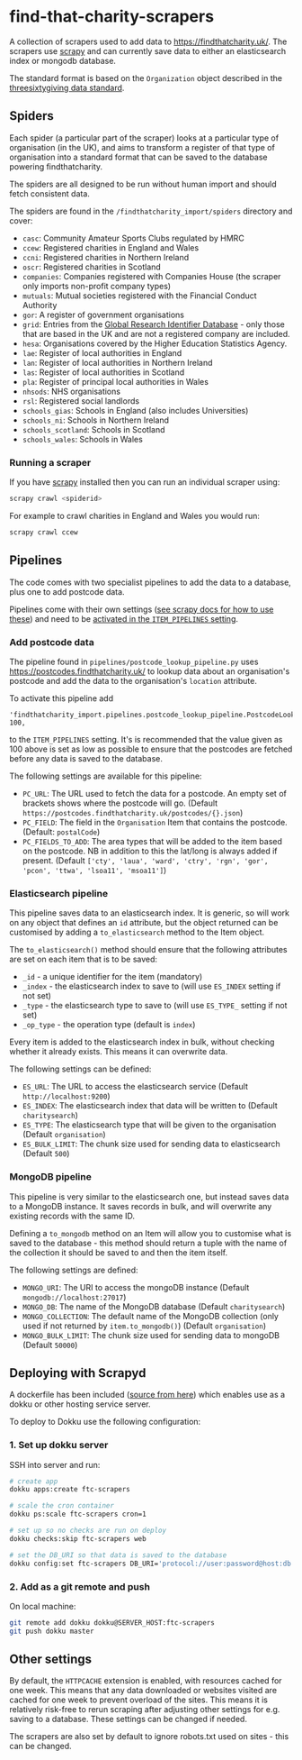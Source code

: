 # find-that-charity-scrapers

A collection of scrapers used to add data to <https://findthatcharity.uk/>. The scrapers use [scrapy](https://scrapy.org/) and can currently save data to either an
elasticsearch index or mongodb database.

The standard format is based on the `Organization` object described in the
[threesixtygiving data standard](http://standard.threesixtygiving.org/en/latest/_static/docson/index.html#../360-giving-schema.json$$expand).

## Spiders

Each spider (a particular part of the scraper) looks at a particular type of organisation (in the UK), and aims to transform
a register of that type of organisation into a standard format that can be saved
to the database powering findthatcharity.

The spiders are all designed to be run without human import and should fetch consistent data.

The spiders are found in the `/findthatcharity_import/spiders` directory and cover:

 - `casc`: Community Amateur Sports Clubs regulated by HMRC
 - `ccew`: Registered charities in England and Wales
 - `ccni`: Registered charities in Northern Ireland
 - `oscr`: Registered charities in Scotland
 - `companies`: Companies registered with Companies House (the scraper only imports non-profit company types)
 - `mutuals`: Mutual societies registered with the Financial Conduct Authority
 - `gor`: A register of government organisations
 - `grid`: Entries from the [Global Research Identifier Database](https://www.grid.ac/) - only those that are based in the UK and are not a registered company are included.
 - `hesa`: Organisations covered by the Higher Education Statistics Agency.
 - `lae`: Register of local authorities in England
 - `lan`: Register of local authorities in Northern Ireland
 - `las`: Register of local authorities in Scotland
 - `pla`: Register of principal local authorities in Wales
 - `nhsods`: NHS organisations
 - `rsl`: Registered social landlords
 - `schools_gias`: Schools in England (also includes Universities)
 - `schools_ni`: Schools in Northern Ireland
 - `schools_scotland`: Schools in Scotland
 - `schools_wales`: Schools in Wales

### Running a scraper

If you have [scrapy](https://scrapy.org/) installed then you can run an individual scraper using:

```bash
scrapy crawl <spiderid>
```

For example to crawl charities in England and Wales you would run:

```bash
scrapy crawl ccew
```

## Pipelines

The code comes with two specialist pipelines to add the data to a database, plus one to add postcode data.

Pipelines come with their own settings ([see scrapy docs for how to use these](https://docs.scrapy.org/en/latest/topics/settings.html#populating-the-settings)) 
and need to be [activated in the `ITEM_PIPELINES` setting](https://docs.scrapy.org/en/latest/topics/item-pipeline.html#activating-an-item-pipeline-component).

### Add postcode data

The pipeline found in `pipelines/postcode_lookup_pipeline.py` uses <https://postcodes.findthatcharity.uk/> to lookup data about an organisation's postcode and add the data to the organisation's `location` attribute.

To activate this pipeline add 

```
'findthatcharity_import.pipelines.postcode_lookup_pipeline.PostcodeLookupPipeline': 100,
```

to the `ITEM_PIPELINES` setting. It's is recommended that the value given as 100 above is set as low as possible to ensure that the postcodes are fetched before any data is saved to the database.

The following settings are available for this pipeline:

- `PC_URL`: The URL used to fetch the data for a postcode. An empty set of brackets shows where the postcode will go. (Default `https://postcodes.findthatcharity.uk/postcodes/{}.json`)
- `PC_FIELD`: The field in the `Organisation` Item that contains the postcode. (Default: `postalCode`)
- `PC_FIELDS_TO_ADD`: The area types that will be added to the item based on the postcode. NB in addition to this the lat/long is always added if present. (Default `['cty', 'laua', 'ward', 'ctry', 'rgn', 'gor', 'pcon', 'ttwa', 'lsoa11', 'msoa11']`)

### Elasticsearch pipeline

This pipeline saves data to an elasticsearch index. It is generic, so will work on any object that defines an `id` attribute, but the object returned can be customised by adding a `to_elasticsearch` method to the Item object.

The `to_elasticsearch()` method should ensure that the following attributes are set on each item that is to be saved:

- `_id` - a unique identifier for the item (mandatory)
- `_index` - the elasticsearch index to save to (will use `ES_INDEX` setting if not set)
- `_type` - the elasticsearch type to save to (will use `ES_TYPE_` setting if not set)
- `_op_type` - the operation type (default is `index`)

Every item is added to the elasticsearch index in bulk, without checking whether it already exists. This means it can overwrite data.

The following settings can be defined:

- `ES_URL`: The URL to access the elasticsearch service (Default `http://localhost:9200`)
- `ES_INDEX`: The elasticsearch index that data will be written to (Default `charitysearch`)
- `ES_TYPE`: The elasticsearch type that will be given to the organisation (Default `organisation`)
- `ES_BULK_LIMIT`: The chunk size used for sending data to elasticsearch (Default `500`)

### MongoDB pipeline

This pipeline is very similar to the elasticsearch one, but instead saves data to a MongoDB instance. It saves records in bulk, and will overwrite any existing records with the same ID.

Defining a `to_mongodb` method on an Item will allow you to customise what is saved to the database - this method should return a tuple with the name of the collection it should be saved to and then the item itself.

The following settings are defined:

- `MONGO_URI`: The URI to access the mongoDB instance (Default `mongodb://localhost:27017`)
- `MONGO_DB`: The name of the MongoDB database (Default `charitysearch`)
- `MONGO_COLLECTION`: The default name of the MongoDB collection (only used if not returned by `item.to_mongodb()`) (Default `organisation`)
- `MONGO_BULK_LIMIT`: The chunk size used for sending data to mongoDB (Default `50000`)

## Deploying with Scrapyd

A dockerfile has been included ([source from here](https://github.com/cdrx/scrapyd-authenticated))
which enables use as a dokku or other hosting service server.

To deploy to Dokku use the following configuration:

### 1. Set up dokku server

SSH into server and run:

```bash
# create app
dokku apps:create ftc-scrapers

# scale the cron container
dokku ps:scale ftc-scrapers cron=1

# set up so no checks are run on deploy
dokku checks:skip ftc-scrapers web

# set the DB_URI so that data is saved to the database
dokku config:set ftc-scrapers DB_URI='protocol://user:password@host:db'
```

### 2. Add as a git remote and push

On local machine:

```bash
git remote add dokku dokku@SERVER_HOST:ftc-scrapers
git push dokku master
```

## Other settings

By default, the `HTTPCACHE` extension is enabled, with resources cached for one week.
This means that any data downloaded or websites visited are cached for one week to prevent
overload of the sites. This means it is relatively risk-free to rerun scraping after 
adjusting other settings for e.g. saving to a database. These settings can be changed
if needed.

The scrapers are also set by default to ignore robots.txt used on sites - this can be changed.
